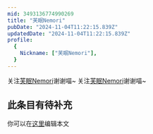 ```yaml
---
mid: 3493136774990269
title: "芙眠Nemori"
pubDate: "2024-11-04T11:22:15.839Z"
updatedDate: "2024-11-04T11:22:15.839Z"
profile:
  {
    Nickname: ["芙眠Nemori"],
  }
---
```


关注[芙眠Nemori](https://space.bilibili.com/3493136774990269)谢谢喵~ 关注[芙眠Nemori](https://space.bilibili.com/3493136774990269)谢谢喵~

## 此条目有待补充
你可以在[这里](https://github.com/Yuhanawa/VTuber.ICU-Content/edit/master/v/芙眠Nemori/index.md)编辑本文

